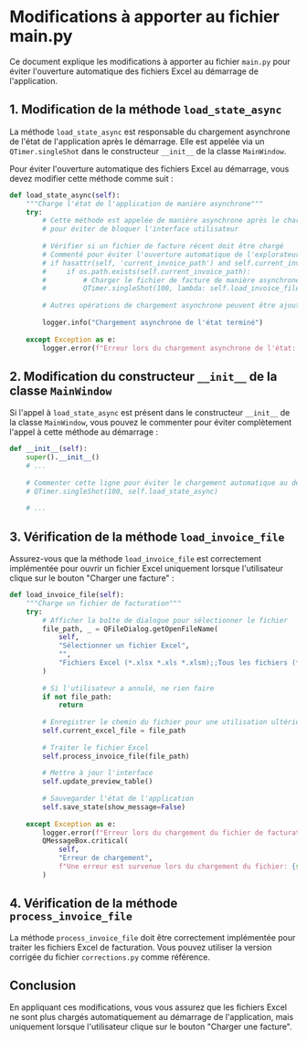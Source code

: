 # Modifications à apporter au fichier main.py

Ce document explique les modifications à apporter au fichier `main.py` pour éviter l'ouverture automatique des fichiers Excel au démarrage de l'application.

## 1. Modification de la méthode `load_state_async`

La méthode `load_state_async` est responsable du chargement asynchrone de l'état de l'application après le démarrage. Elle est appelée via un `QTimer.singleShot` dans le constructeur `__init__` de la classe `MainWindow`.

Pour éviter l'ouverture automatique des fichiers Excel au démarrage, vous devez modifier cette méthode comme suit :

```python
def load_state_async(self):
    """Charge l'état de l'application de manière asynchrone"""
    try:
        # Cette méthode est appelée de manière asynchrone après le chargement de l'interface
        # pour éviter de bloquer l'interface utilisateur
        
        # Vérifier si un fichier de facture récent doit être chargé
        # Commenté pour éviter l'ouverture automatique de l'explorateur Windows au démarrage
        # if hasattr(self, 'current_invoice_path') and self.current_invoice_path:
        #     if os.path.exists(self.current_invoice_path):
        #         # Charger le fichier de facture de manière asynchrone
        #         QTimer.singleShot(100, lambda: self.load_invoice_file())
        
        # Autres opérations de chargement asynchrone peuvent être ajoutées ici
        
        logger.info("Chargement asynchrone de l'état terminé")
        
    except Exception as e:
        logger.error(f"Erreur lors du chargement asynchrone de l'état: {str(e)}")
```

## 2. Modification du constructeur `__init__` de la classe `MainWindow`

Si l'appel à `load_state_async` est présent dans le constructeur `__init__` de la classe `MainWindow`, vous pouvez le commenter pour éviter complètement l'appel à cette méthode au démarrage :

```python
def __init__(self):
    super().__init__()
    # ...
    
    # Commenter cette ligne pour éviter le chargement automatique au démarrage
    # QTimer.singleShot(100, self.load_state_async)
    
    # ...
```

## 3. Vérification de la méthode `load_invoice_file`

Assurez-vous que la méthode `load_invoice_file` est correctement implémentée pour ouvrir un fichier Excel uniquement lorsque l'utilisateur clique sur le bouton "Charger une facture" :

```python
def load_invoice_file(self):
    """Charge un fichier de facturation"""
    try:
        # Afficher la boîte de dialogue pour sélectionner le fichier
        file_path, _ = QFileDialog.getOpenFileName(
            self,
            "Sélectionner un fichier Excel",
            "",
            "Fichiers Excel (*.xlsx *.xls *.xlsm);;Tous les fichiers (*)"
        )
        
        # Si l'utilisateur a annulé, ne rien faire
        if not file_path:
            return
        
        # Enregistrer le chemin du fichier pour une utilisation ultérieure
        self.current_excel_file = file_path
        
        # Traiter le fichier Excel
        self.process_invoice_file(file_path)
        
        # Mettre à jour l'interface
        self.update_preview_table()
        
        # Sauvegarder l'état de l'application
        self.save_state(show_message=False)
        
    except Exception as e:
        logger.error(f"Erreur lors du chargement du fichier de facturation: {str(e)}")
        QMessageBox.critical(
            self,
            "Erreur de chargement",
            f"Une erreur est survenue lors du chargement du fichier: {str(e)}"
        )
```

## 4. Vérification de la méthode `process_invoice_file`

La méthode `process_invoice_file` doit être correctement implémentée pour traiter les fichiers Excel de facturation. Vous pouvez utiliser la version corrigée du fichier `corrections.py` comme référence.

## Conclusion

En appliquant ces modifications, vous vous assurez que les fichiers Excel ne sont plus chargés automatiquement au démarrage de l'application, mais uniquement lorsque l'utilisateur clique sur le bouton "Charger une facture".
